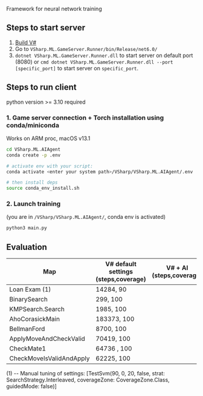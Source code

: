 Framework for neural network training

## Steps to start server
 1. [Build V#](https://github.com/gsvgit/VSharp/tree/mlSearcher#how-to-build)
 2. Go to `VSharp.ML.GameServer.Runner/bin/Release/net6.0/`
 3. ```dotnet VSharp.ML.GameServer.Runner.dll``` to start server on default port (8080) or ```cmd dotnet VSharp.ML.GameServer.Runner.dll --port [specific_port]``` to start server on `specific_port`.

## Steps to run client

python version >= 3.10 required

### 1. Game server connection + Torch installation using conda/miniconda

Works on ARM proc, macOS v13.1

```sh
cd VSharp.ML.AIAgent
conda create -p .env

# activate env with your script:
conda activate <enter your system path>/VSharp/VSharp.ML.AIAgent/.env

# then install deps
source conda_env_install.sh
```

### 2. Launch training

(you are in ```/VSharp/VSharp.ML.AIAgent/```, conda env is activated)
```sh
python3 main.py
```
## Evaluation

| Map       | V# default settings (steps,coverage) | V# + AI (steps,coverage)|
|-----------|--------------------------------------|-------------------------|
| Loan Exam (1)    | 14284, 90                            |                         |
| BinarySearch     | 299, 100                             |                         |
| KMPSearch.Search | 1985, 100                            |                         |
| AhoCorasickMain  | 183373, 100                          |                         | 
| BellmanFord      | 8700, 100                            |                         |
| ApplyMoveAndCheckValid | 70419, 100 |  |
| CheckMate1 | 64736 , 100 | |
| CheckMoveIsValidAndApply | 62225, 100 | | 

(1) -- Manual tuning of settings: [TestSvm(90, 0, 20, false, strat: SearchStrategy.Interleaved, coverageZone: CoverageZone.Class, guidedMode: false)]
